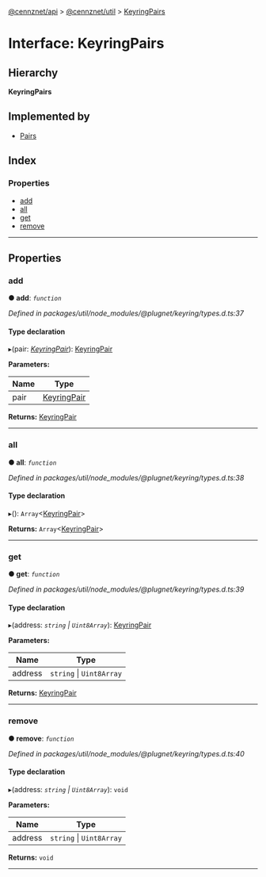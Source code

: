 [@cennznet/api](../README.md) > [@cennznet/util](../modules/_cennznet_util.md) > [KeyringPairs](../interfaces/_cennznet_util.keyringpairs.md)

# Interface: KeyringPairs

## Hierarchy

**KeyringPairs**

## Implemented by

* [Pairs](../classes/_cennznet_util.pairs.md)

## Index

### Properties

* [add](_cennznet_util.keyringpairs.md#add)
* [all](_cennznet_util.keyringpairs.md#all)
* [get](_cennznet_util.keyringpairs.md#get)
* [remove](_cennznet_util.keyringpairs.md#remove)

---

## Properties

<a id="add"></a>

###  add

**● add**: *`function`*

*Defined in packages/util/node_modules/@plugnet/keyring/types.d.ts:37*

#### Type declaration
▸(pair: *[KeyringPair](_cennznet_util.keyringpair.md)*): [KeyringPair](_cennznet_util.keyringpair.md)

**Parameters:**

| Name | Type |
| ------ | ------ |
| pair | [KeyringPair](_cennznet_util.keyringpair.md) |

**Returns:** [KeyringPair](_cennznet_util.keyringpair.md)

___
<a id="all"></a>

###  all

**● all**: *`function`*

*Defined in packages/util/node_modules/@plugnet/keyring/types.d.ts:38*

#### Type declaration
▸(): `Array`<[KeyringPair](_cennznet_util.keyringpair.md)>

**Returns:** `Array`<[KeyringPair](_cennznet_util.keyringpair.md)>

___
<a id="get"></a>

###  get

**● get**: *`function`*

*Defined in packages/util/node_modules/@plugnet/keyring/types.d.ts:39*

#### Type declaration
▸(address: *`string` \| `Uint8Array`*): [KeyringPair](_cennznet_util.keyringpair.md)

**Parameters:**

| Name | Type |
| ------ | ------ |
| address | `string` \| `Uint8Array` |

**Returns:** [KeyringPair](_cennznet_util.keyringpair.md)

___
<a id="remove"></a>

###  remove

**● remove**: *`function`*

*Defined in packages/util/node_modules/@plugnet/keyring/types.d.ts:40*

#### Type declaration
▸(address: *`string` \| `Uint8Array`*): `void`

**Parameters:**

| Name | Type |
| ------ | ------ |
| address | `string` \| `Uint8Array` |

**Returns:** `void`

___

